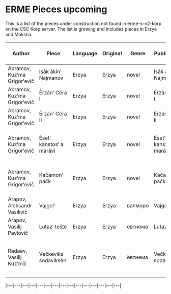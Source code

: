 # ERME Pieces upcoming

This is a list of the pieces under construction not found in erme-s-v2-korp on the CSC Korp server. The list is growing and includes pieces in Erzya and Moksha.

|Author|Piece|Language|Original|Genre|Publication|Publisher|Year of publication|Place|Number of pages|word count|character count|page range|e-correctors|Author Geo|
|---|---|---|---|---|---|---|---|---|---|---|---|---|---|---|
|Abramov, Kuzʹma Grigorʹevič|Isâk âkinʹ Najmanov|Erzya|Erzya|novel|Isâk âkinʹ Najmanov|Mordovskoj knižnoj izdatelʹstvasʹ|1987|Saransk|318|82,955|500,150|3–318|Rueter, Jack 1996|MR_StNajmany;RU;54.266667;45.933333|
|Abramov, Kuzʹma Grigorʹevič|Èrzânʹ Cëra I|Erzya|Erzya|novel|Èrzânʹ Cëra I|Mordovskoj knižnoj izdatelʹstvasʹ|1971|Saransk|329|XXX|XXX|5–329|Rueter, Jack 1999|MR_StNajmany;RU;54.266667;45.933333|
|Abramov, Kuzʹma Grigorʹevič|Èrzânʹ Cëra II|Erzya|Erzya|novel|Èrzânʹ Cëra II|Mordovskoj knižnoj izdatelʹstvasʹ|1973|Saransk|XXX|110,128|660,379|7–440|Rueter, Jack 2000|MR_StNajmany;RU;54.266667;45.933333|
|Abramov, Kuzʹma Grigorʹevič|Èsetʹ kanstosʹ a marâvi|Erzya|Erzya|novel|Èsetʹ kanstosʹ a marâvi|Mordovskoj knižnoj izdatelʹstvasʹ|1967|Saransk|XXX|86,654|516,888|5–339|Četvergova, Oksana 1999; Rueter, Jack 2000|MR_StNajmany;RU;54.266667;45.933333|
|Abramov, Kuzʹma Grigorʹevič|Kačamonʹ pačk|Erzya|Erzya|novel|Kačamonʹ pačk|Mordovskoj knižnoj izdatelʹstvasʹ|1964|Saransk|555|140,482|844,919|5–555|Motalina, Tatâna 1999; Rueter, Jack 2000|MR_StNajmany;RU;54.266667;45.933333|
|Arapov, Aleksandr Vasilivič| Vajgelʹ|Erzya|Erzya|валморо|Vajgelʹ|Mordovskoj knižnoj izdatelʹstvasʹ|1990|Saransk|XXX|XXX|XXX|XXX|Rueter, Jack 2000|MR_Čindânovo;RU;54.463889;46.357667|
|Arapov, Vasilij Pavlovič|Lutazʹ tešte|Erzya|Erzya|ёвтнема|Lutazʹ tešte|Mordovskoj knižnoj izdatelʹstvasʹ|1999|Saransk|XXX|XXX|XXX|XXX|Rueter, Jack 2000|MR_Morga;RU;54.403333;46.443333|
|Radaev, Vasilij Kuzʹmič|Večkeviks sodaviksènʹ|Erzya|Erzya|ёвтнема|Večkeviks sodaviksènʹ|Mordovskoj knižnoj izdatelʹstvasʹ|1964|Saransk|60|XXX|XXX|3–63|Motalina, Tatâna 2000; Rueter, Jack 2009; 2023|BolʹšojTolkaj;RU;53.476333;51.951|

|---|---|---|---|---|---|---|---|---|---|---|---|---|---|---|